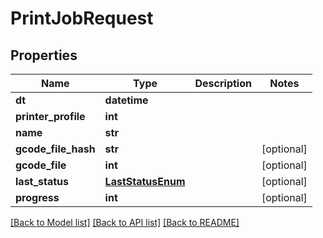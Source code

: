 # PrintJobRequest

## Properties
Name | Type | Description | Notes
------------ | ------------- | ------------- | -------------
**dt** | **datetime** |  | 
**printer_profile** | **int** |  | 
**name** | **str** |  | 
**gcode_file_hash** | **str** |  | [optional] 
**gcode_file** | **int** |  | [optional] 
**last_status** | [**LastStatusEnum**](LastStatusEnum.md) |  | [optional] 
**progress** | **int** |  | [optional] 

[[Back to Model list]](../README.md#documentation-for-models) [[Back to API list]](../README.md#documentation-for-api-endpoints) [[Back to README]](../README.md)


